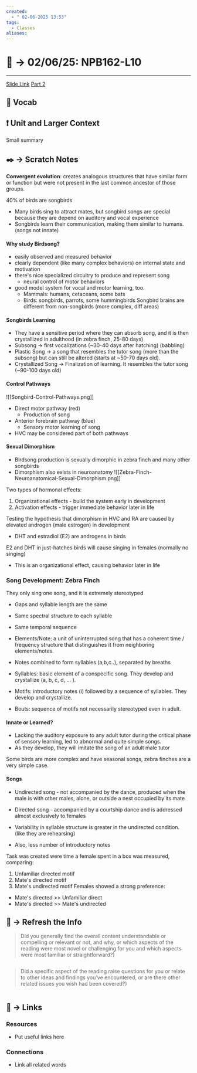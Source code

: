 ```yaml
---
created:
  - " 02-06-2025 13:53"
tags:
  - Classes
aliases:
---
```


# 📗 ->  02/06/25: NPB162-L10
---
[Slide Link](https://canvas.ucdavis.edu/courses/948282/files/26554823?module_item_id=2188951)
[Part 2](https://canvas.ucdavis.edu/courses/948282/files/26571945?module_item_id=2189815)

## 🎤 Vocab



## ❗ Unit and Larger Context
Small summary




## ✒️ -> Scratch Notes
**Convergent evolution**: creates analogous structures that have similar form or function but were not present in the last common ancestor of those groups.

40% of birds are songbirds
- Many birds sing to attract mates, but songbird songs are special because they are depend on auditory and vocal experience
- Songbirds learn their communication, making them similar to humans. (songs not innate)

#### Why study Birdsong?
- easily observed and measured behavior
- clearly dependent (like many complex behaviors) on internal state and motivation
- there's nice specialized circuitry to produce and represent song
	- neural control of motor behaviors
- good model system for vocal and motor learning, too.
	- Mammals: humans, cetaceans, some bats
	- Birds: songbirds, parrots, some hummingbirds
Songbird brains are different from non-songbirds (more complex, diff areas)

#### Songbirds Learning
- They have a sensitive period where they can absorb song, and it is then crystallized in adulthood (in zebra finch, 25-80 days)
- Subsong → first vocalizations (~30-40 days after hatching) (babbling)
- Plastic Song → a song that resembles the tutor song (more than the subsong) but can still be altered (starts at ~50-70 days old).
- Crystallized Song → Finalization of learning. It resembles the tutor song (~90-100 days old)
#### Control Pathways
![[Songbird-Control-Pathways.png]]
- Direct motor pathway (red)
	- Production of song
- Anterior forebrain pathway (blue)
	- Sensory motor learning of song
- HVC may be considered part of both pathways


#### Sexual Dimorphism
- Birdsong production is sexually dimorphic in zebra finch and many other songbirds
- Dimorphism also exists in neuroanatomy
![[Zebra-Finch-Neuroanatomical-Sexual-Dimorphism.png]]


Two types of hormonal effects:
1) Organizational effects - build the system early in development
2) Activation effects - trigger immediate behavior later in life

Testing the hypothesis that dimorphism in HVC and RA are caused by elevated androgen (male estrogen) in development
- DHT and estradiol (E2) are androgens in birds

E2 and DHT in just-hatches birds will cause singing in females (normally no singing)
- This is an organizational effect, causing behavior later in life



### Song Development: Zebra Finch
They only sing one song, and it is extremely stereotyped
- Gaps and syllable length are the same
- Same spectral structure to each syllable
- Same temporal sequence

- Elements/Note: a unit of uninterrupted song that has a coherent time / frequency structure that distinguishes it from neighboring elements/notes.
- Notes combined to form syllables (a,b,c..), separated by breaths

- Syllables: basic element of a conspecific song. They develop and crystallize (a, b, c, d, … ).
- Motifs: introductory notes (i) followed by a sequence of syllables. They develop and crystallize.
- Bouts: sequence of motifs not necessarily stereotyped even in adult.

#### Innate or Learned?
- Lacking the auditory exposure to any adult tutor during the critical phase of sensory learning, led to abnormal and quite simple songs.
- As they develop, they will imitate the song of an adult male tutor

Some birds are more complex and have seasonal songs, zebra finches are a very simple case.

#### Songs
- Undirected song - not accompanied by the dance, produced when the male is with other males, alone, or outside a nest occupied by its mate
- Directed song - accompanied by a courtship dance and is addressed almost exclusively to females 

- Variability in syllable structure is greater in the undirected condition. (like they are rehearsing)
- Also, less number of introductory notes

Task was created were time a female spent in a box was measured, comparing:
1) Unfamiliar directed motif
2) Mate's directed motif
3) Mate's undirected motif
Females showed a strong preference:
- Mate's directed >> Unfamiliar direct
- Mate's directed >> Mate's undirected

## 🧪 -> Refresh the Info
> Did you generally find the overall content understandable or compelling or relevant or not, and why, or which aspects of the reading were most novel or challenging for you and which aspects were most familiar or straightforward?)  
```

```

> Did a specific aspect of the reading raise questions for you or relate to other ideas and findings you’ve encountered, or are there other related issues you wish had been covered?)
```

```




## 🔗 -> Links
### Resources
- Put useful links here


### Connections
- Link all related words
